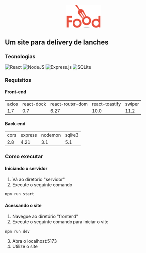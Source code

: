 <center>
    <img src="./frontend/src/images/logo.png" alt="Logo Food" > 
</center>

## Um site para delívery de lanches

### Tecnologias

![React](https://img.shields.io/badge/react-%2320232a.svg?style=for-the-badge&logo=react&logoColor=%2361DAFB)
![NodeJS](https://img.shields.io/badge/node.js-6DA55F?style=for-the-badge&logo=node.js&logoColor=white)
![Express.js](https://img.shields.io/badge/express.js-%23404d59.svg?style=for-the-badge&logo=express&logoColor=%2361DAFB)
![SQLite](https://img.shields.io/badge/sqlite-%2307405e.svg?style=for-the-badge&logo=sqlite&logoColor=white)

### Requisitos

#### Front-end

<table>
    <tr>
        <td>axios</td>
        <td>react-dock</td>
        <td>react-router-dom</td> 
        <td>react-toastify</td>
        <td>swiper</td>
    </tr>
    <tr>
        <td>1.7</td>
        <td>0.7</td>
        <td>6.27</td>
        <td>10.0</td>
        <td>11.2</td>
    </tr>
</table>

#### Back-end

<table>
    <tr>
        <td>cors</td>
        <td>express</td>
        <td>nodemon</td>
        <td>sqlite3</td>
    </tr>
    <tr>
        <td>2.8</td>
        <td>4.21</td>
        <td>3.1</td>
        <td>5.1</td>
    </tr>
</table>

### Como executar

#### Iniciando o servidor

1. Vá ao diretório "servidor"
2. Execute o seguinte comando

```bash
npm run start
```

#### Acessando o site

1. Navegue ao diretório "frontend"
2. Execute o seguinte comando para iniciar o vite

```bash
npm run dev
```

3. Abra o localhost:5173
4. Utilize o site
